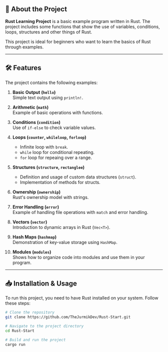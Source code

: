 ## 🚀 About the Project

**Rust Learning Project** is a basic example program written in Rust. The project includes some functions that show the use of variables, conditions, loops, structures and other things of Rust.

This project is ideal for beginners who want to learn the basics of Rust through examples.

---

## 🛠️ Features

The project contains the following examples:

1. **Basic Output (`hello`)**  
   Simple text output using `println!`.

2. **Arithmetic (`math`)**  
   Example of basic operations with functions.

3. **Conditions (`condition`)**  
   Use of `if-else` to check variable values.

4. **Loops (`counter`, `whileloop`, `forloop`)**  
   - Infinite loop with `break`.
   - `while` loop for conditional repeating.
   - `for` loop for repeaing over a range.

5. **Structures (`structure`, `rectanglee`)**  
   - Definition and usage of custom data structures (`struct`).
   - Implementation of methods for structs.

6. **Ownership (`ownership`)**  
   Rust's ownership model with strings.

7. **Error Handling (`error`)**  
   Example of handling file operations with `match` and error handling.

8. **Vectors (`vector`)**  
   Introduction to dynamic arrays in Rust (`Vec<T>`).

9. **Hash Maps (`hashmap`)**  
   Demonstration of key-value storage using `HashMap`.

10. **Modules (`modules`)**  
    Shows how to organize code into modules and use them in your program.

---

## 📥 Installation & Usage

To run this project, you need to have Rust installed on your system. Follow these steps:

```bash
# Clone the repository
git clone https://github.com/TheJurmikDev/Rust-Start.git

# Navigate to the project directory
cd Rust-Start

# Build and run the project
cargo run
